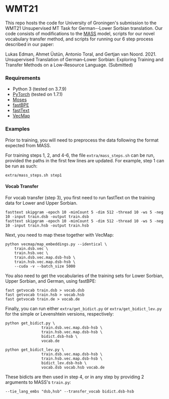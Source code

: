 # WMT21
This repo hosts the code for University of Groningen's submission to the WMT21 Unsupervised MT Task for German--Lower Sorbian translation. Our code consists of modifications to the [MASS](https://github.com/microsoft/MASS) model, scripts for our novel vocabulary transfer method, and scripts for running our 6 step process described in our paper: 

Lukas Edman, Ahmet Üstün, Antonio Toral, and Gertjan van Noord. 2021. Unsupervised Translation of German–Lower Sorbian: Exploring Training and Transfer Methods on a Low-Resource Language. (Submitted)

### Requirements
- Python 3 (tested on 3.7.9)
- [PyTorch](https://pytorch.org/) (tested on 1.7.1)
- [Moses](https://github.com/moses-smt/mosesdecoder)
- [fastBPE](https://github.com/glample/fastBPE)
- [fastText](https://github.com/facebookresearch/fastText)
- [VecMap](https://github.com/artetxem/vecmap)

### Examples
Prior to training, you will need to preprocess the data following the format expected from MASS. 

For training steps 1, 2, and 4-6, the file ```extra/mass_steps.sh``` can be run, provided the paths in the first few lines are updated. For example, step 1 can be run as such:

```extra/mass_steps.sh step1```

#### Vocab Transfer
For vocab transfer (step 3), you first need to run fastText on the training data for Lower and Upper Sorbian. 
```
fasttext skipgram -epoch 10 -minCount 5 -dim 512 -thread 10 -ws 5 -neg 10 -input train.dsb -output train.dsb
fasttext skipgram -epoch 10 -minCount 5 -dim 512 -thread 10 -ws 5 -neg 10 -input train.hsb -output train.hsb
```
Next, you need to map these together with VecMap:
```
python vecmap/map_embeddings.py --identical \
    train.dsb.vec \
    train.hsb.vec \
    train.dsb.vec.map.dsb-hsb \
    train.hsb.vec.map.dsb-hsb \
    --cuda -v --batch_size 5000
```
You also need to get the vocabularies of the training sets for Lower Sorbian, Upper Sorbian, and German, using fastBPE:
```
fast getvocab train.dsb > vocab.dsb
fast getvocab train.hsb > vocab.hsb
fast getvocab train.de > vocab.de
```

Finally, you can run either ```extra/get_bidict.py``` or ```extra/get_bidict_lev.py``` for the simple or Levenshtein versions, respectively:
```
python get_bidict.py \
                train.dsb.vec.map.dsb-hsb \
                train.hsb.vec.map.dsb-hsb \
                bidict.dsb-hsb \
                vocab.de

python get_bidict_lev.py \
                train.dsb.vec.map.dsb-hsb \
                train.hsb.vec.map.dsb-hsb \
                bidict_lev.dsb-hsb \
                vocab.dsb vocab.hsb vocab.de
```

These bidicts are then used in step 4, or in any step by providing 2 arguments to MASS's ```train.py```:

```--tie_lang_embs "dsb,hsb" --transfer_vocab bidict.dsb-hsb```
